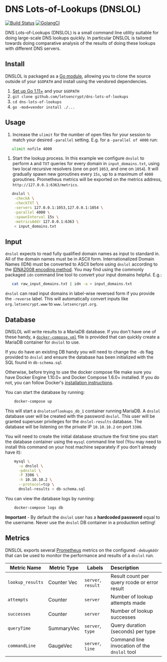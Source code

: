 # DNS Lots-of-Lookups (DNSLOL)

[![Build Status](https://travis-ci.org/letsencrypt/dns-lots-of-lookups.svg?branch=master)](https://travis-ci.org/letsencrypt/dns-lots-of-lookups)
[![GolangCI](https://golangci.com/badges/github.com/letsencrypt/dns-lots-of-lookups.svg)](https://golangci.com/r/github.com/letsencrypt/dns-lots-of-lookups)


DNS Lots-of-Lookups (DNSLOL) is a small command line utility suitable for doing
large-scale DNS lookups quickly. In particular DNSLOL is tailored towards doing
comparative analysis of the results of doing these lookups with different DNS
servers.

## Install

DNSLOL is packaged as a [Go module](https://github.com/golang/go/wiki/Modules),
allowing you to clone the source outside of your `$GOPATH` and install using the
vendored dependencies.

1. [Set up Go 1.11+](https://golang.org/doc/install) and your `$GOPATH`
1. `git clone github.com/letsencrypt/dns-lots-of-lookups`
1. `cd dns-lots-of-lookups`
1. `go -mod=vendor install ./...`

## Usage

1. Increase the `ulimit` for the number of open files for your session to match
   your desired `-parallel` setting. E.g. for a `-parallel of 4000` run:

```bash
   ulimit nofile 4000
```

1. Start the lookup process. In this example we configure `dnslol` to perform `A`
   and `TXT` queries for every domain in `input_domains.txt`, using two local
   recursive resolvers (one on port `1053`, and one on `1054`). It will
   gradually spawn new goroutines every `15s`, up to a maximum of `4000`
   goroutines. Prometheus metrics will be exported on the metrics address,
   `http://127.0.0.1:6363/metrics`.

```bash
   dnslol \
    -checkA \
    -checkTXT \
    -servers 127.0.0.1:1053,127.0.0.1:1054 \
    -parallel 4000 \
    -spawnInterval 15s \
    -metricsAddr 127.0.0.1:6363 \
    < input_domains.txt
```

## Input

`dnslol` expects to read fully qualified domain names as input to standard in.
All of the domain names must be in ASCII form. Internationalized Domain Names
(IDN) must be converted to ASCII before using `dnslol` according to the
[IDNA2008 encoding method](http://unicode.org/reports/tr46/#ToASCII). You may
find using the commonly packaged `idn` command line tool to convert your input
domains helpful. E.g.:

```bash
   cat raw_input_domains.txt | idn -a > input_domains.txt
```

`dnslol` can read input domains in label-wise reversed form if you provide the
`-reverse` label. This will automatically convert inputs like
`org.letsencrypt.www` to `www.letsencrypt.org`.

## Database

DNSLOL will write results to a MariaDB database. If you don't have one of these
handy,
a [`docker-compose.yml`](https://github.com/letsencrypt/dns-lots-of-lookups/blob/master/docker-compose.yml)
file is provided that can quickly create a MariaDB container for `dnslol` to
use.

If you do have an existing DB handy you will need to change the `-db` flag
provided to `dnslol` and ensure the database has been initialized with the SQL
found in `db-schema.sql`

Otherwise, before trying to use the docker compose file make sure you have
Docker Engine 1.10.0+ and Docker Compose 1.6.0+ installed. If you do not, you
can follow Docker's [installation
instructions](https://docs.docker.com/compose/install/).

You can start the database by running:

```bash
    docker-compose up
```

This will start a `dnslotsoflookups_db_1` container running MariaDB. A `dnslol`
database user will be created with the password `dnslol`. This user will be
granted superuser privileges for the `dnslol-results` database. The database 
will be listening on the private IP `10.10.10.2` on port `3306`.

You will need to create the initial database structure the first time you start
the database container using the `mysql` command line tool (You may need to
install this command on your host machine separately if you don't already have it):

```bash
    mysql \
      -u dnslol \
      -pdnslol \
      -P 3306 \
      -h 10.10.10.2 \
      --protocol=tcp \
      dnslol-results < db-schema.sql
```

You can view the database logs by running:

```bash
    docker-compose logs db
```

**Important** - By default the `dnslol` user has a **hardcoded password** equal
to the username. Never use the `dnslol` DB container in a production setting!

## Metrics

DNSLOL exports several [Prometheus](https://prometheus.io/) metrics on the configured `-debugAddr` that can be used to monitor the performance and results of a `dnslol` run.

| Metric Name      | Metric Type   | Labels              | Description                                  |
| ---------------- |---------------|---------------------|:---------------------------------------------|
| `lookup_results` | Counter Vec   | `server`, `result`  | Result count per query rcode or error result |
| `attempts`       | Counter       | `server`            | Number of lookup attempts made               |
| `successes`      | Counter       | `server`            | Number of lookup successes                   |
| `queryTime`      | SummaryVec    | `server`, `type`    | Query duration (seconds) per type            |
| `commandLine`    | GaugeVec      | `server`, `line`    | Command line invocation of the `dnslol` tool |
